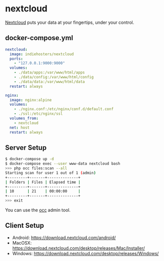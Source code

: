 nextcloud
=========

[Nextcloud][1] puts your data at your fingertips, under your control.

## docker-compose.yml

```yaml
nextcloud:
  image: indiehosters/nextcloud
  ports:
    - "127.0.0.1:9000:9000"
  volumes:
    - ./data/apps:/var/www/html/apps
    - ./data/config:/var/www/html/config
    - ./data/data:/var/www/html/data
  restart: always

nginx:
  image: nginx:alpine
  volumes:
    - ./nginx.conf:/etc/nginx/conf.d/default.conf
    - ./ssl:/etc/nginx/ssl
  volumes_from:
    - nextcloud
  net: host
  restart: always
```

## Server Setup

```bash
$ docker-compose up -d
$ docker-compose exec --user www-data nextcloud bash
>>> php occ files:scan --all
Starting scan for user 1 out of 1 (admin)
+---------+-------+--------------+
| Folders | Files | Elapsed time |
+---------+-------+--------------+
| 10      | 21    | 00:00:00     |
+---------+-------+--------------+
>>> exit
```

You can use the [occ][2] admin tool.

## Client Setup

- Android: <https://download.nextcloud.com/android/>
- MacOSX: <https://download.nextcloud.com/desktop/releases/Mac/Installer/>
- Windows: <https://download.nextcloud.com/desktop/releases/Windows/>

[1]: https://nextcloud.com/
[2]: https://docs.nextcloud.com/server/9/admin_manual/configuration_server/occ_command.html
